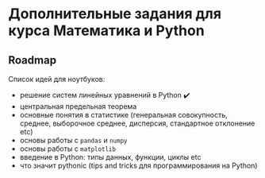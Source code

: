 # Дополнительные задания для курса Математика и Python

## Roadmap

Список идей для ноутбуков:

* решение систем линейных уравнений в Python :heavy_check_mark:
* центральная предельная теорема
* основные понятия в статистике (генеральная совокупность, среднее, выборочное среднее, дисперсия, стандартное отклонение etc)
* основы работы с `pandas` и `numpy`
* основы работы с `matplotlib`
* введение в Python: типы данных, функции, циклы etc
* что значит pythonic (tips and tricks для программирования на Python)